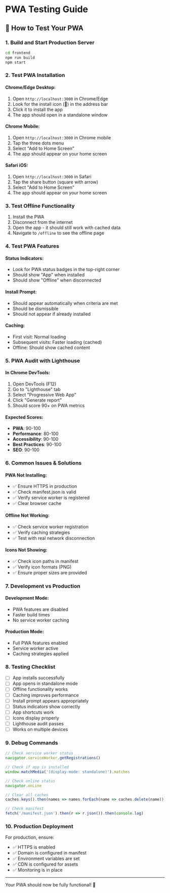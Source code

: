 # PWA Testing Guide

## 🧪 How to Test Your PWA

### 1. **Build and Start Production Server**
```bash
cd frontend
npm run build
npm start
```

### 2. **Test PWA Installation**

#### Chrome/Edge Desktop:
1. Open `http://localhost:3000` in Chrome/Edge
2. Look for the install icon (📱) in the address bar
3. Click it to install the app
4. The app should open in a standalone window

#### Chrome Mobile:
1. Open `http://localhost:3000` in Chrome mobile
2. Tap the three dots menu
3. Select "Add to Home Screen"
4. The app should appear on your home screen

#### Safari iOS:
1. Open `http://localhost:3000` in Safari
2. Tap the share button (square with arrow)
3. Select "Add to Home Screen"
4. The app should appear on your home screen

### 3. **Test Offline Functionality**
1. Install the PWA
2. Disconnect from the internet
3. Open the app - it should still work with cached data
4. Navigate to `/offline` to see the offline page

### 4. **Test PWA Features**

#### Status Indicators:
- Look for PWA status badges in the top-right corner
- Should show "App" when installed
- Should show "Offline" when disconnected

#### Install Prompt:
- Should appear automatically when criteria are met
- Should be dismissible
- Should not appear if already installed

#### Caching:
- First visit: Normal loading
- Subsequent visits: Faster loading (cached)
- Offline: Should show cached content

### 5. **PWA Audit with Lighthouse**

#### In Chrome DevTools:
1. Open DevTools (F12)
2. Go to "Lighthouse" tab
3. Select "Progressive Web App"
4. Click "Generate report"
5. Should score 90+ on PWA metrics

#### Expected Scores:
- **PWA**: 90-100
- **Performance**: 80-100
- **Accessibility**: 90-100
- **Best Practices**: 90-100
- **SEO**: 90-100

### 6. **Common Issues & Solutions**

#### PWA Not Installing:
- ✅ Ensure HTTPS in production
- ✅ Check manifest.json is valid
- ✅ Verify service worker is registered
- ✅ Clear browser cache

#### Offline Not Working:
- ✅ Check service worker registration
- ✅ Verify caching strategies
- ✅ Test with real network disconnection

#### Icons Not Showing:
- ✅ Check icon paths in manifest
- ✅ Verify icon formats (PNG)
- ✅ Ensure proper sizes are provided

### 7. **Development vs Production**

#### Development Mode:
- PWA features are disabled
- Faster build times
- No service worker caching

#### Production Mode:
- Full PWA features enabled
- Service worker active
- Caching strategies applied

### 8. **Testing Checklist**

- [ ] App installs successfully
- [ ] App opens in standalone mode
- [ ] Offline functionality works
- [ ] Caching improves performance
- [ ] Install prompt appears appropriately
- [ ] Status indicators show correctly
- [ ] App shortcuts work
- [ ] Icons display properly
- [ ] Lighthouse audit passes
- [ ] Works on multiple devices

### 9. **Debug Commands**

```javascript
// Check service worker status
navigator.serviceWorker.getRegistrations()

// Check if app is installed
window.matchMedia('(display-mode: standalone)').matches

// Check online status
navigator.onLine

// Clear all caches
caches.keys().then(names => names.forEach(name => caches.delete(name)))

// Check manifest
fetch('/manifest.json').then(r => r.json()).then(console.log)
```

### 10. **Production Deployment**

For production, ensure:
- ✅ HTTPS is enabled
- ✅ Domain is configured in manifest
- ✅ Environment variables are set
- ✅ CDN is configured for assets
- ✅ Monitoring is in place

---

Your PWA should now be fully functional! 🚀 